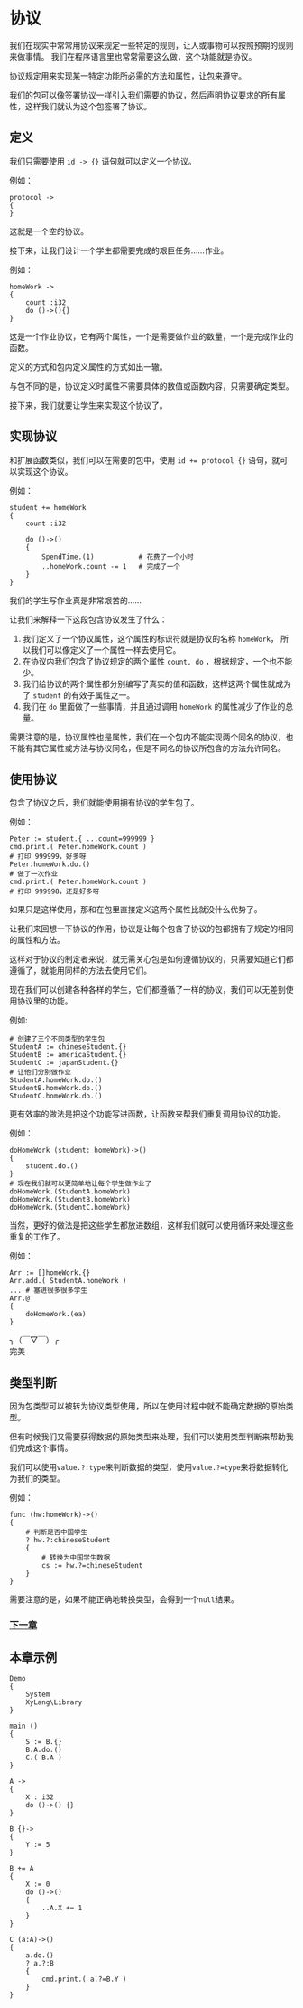 # 协议
我们在现实中常常用协议来规定一些特定的规则，让人或事物可以按照预期的规则来做事情。
我们在程序语言里也常常需要这么做，这个功能就是协议。

协议规定用来实现某一特定功能所必需的方法和属性，让包来遵守。

我们的包可以像签署协议一样引入我们需要的协议，然后声明协议要求的所有属性，这样我们就认为这个包签署了协议。
## 定义
我们只需要使用 `id -> {}` 语句就可以定义一个协议。

例如：
```
protocol ->
{
}
```
这就是一个空的协议。

接下来，让我们设计一个学生都需要完成的艰巨任务……作业。

例如：
```
homeWork ->
{
    count :i32
    do ()->(){}
}
```
这是一个作业协议，它有两个属性，一个是需要做作业的数量，一个是完成作业的函数。

定义的方式和包内定义属性的方式如出一辙。

与包不同的是，协议定义时属性不需要具体的数值或函数内容，只需要确定类型。

接下来，我们就要让学生来实现这个协议了。
## 实现协议
和扩展函数类似，我们可以在需要的包中，使用 `id += protocol {}` 语句，就可以实现这个协议。

例如：
```
student += homeWork
{
    count :i32

    do ()->()
    {
        SpendTime.(1)           # 花费了一个小时
        ..homeWork.count -= 1   # 完成了一个
    }
}
```
我们的学生写作业真是非常艰苦的……

让我们来解释一下这段包含协议发生了什么：
1. 我们定义了一个协议属性，这个属性的标识符就是协议的名称 `homeWork`， 所以我们可以像定义了一个属性一样去使用它。
1. 在协议内我们包含了协议规定的两个属性 `count, do` ，根据规定，一个也不能少。
1. 我们给协议的两个属性都分别编写了真实的值和函数，这样这两个属性就成为了 `student` 的有效子属性之一。
1. 我们在 `do` 里面做了一些事情，并且通过调用 `homeWork` 的属性减少了作业的总量。

需要注意的是，协议属性也是属性，我们在一个包内不能实现两个同名的协议，也不能有其它属性或方法与协议同名，但是不同名的协议所包含的方法允许同名。

## 使用协议
包含了协议之后，我们就能使用拥有协议的学生包了。

例如：
```
Peter := student.{ ...count=999999 }
cmd.print.( Peter.homeWork.count )
# 打印 999999，好多呀
Peter.homeWork.do.()
# 做了一次作业
cmd.print.( Peter.homeWork.count )
# 打印 999998，还是好多呀
```
如果只是这样使用，那和在包里直接定义这两个属性比就没什么优势了。

让我们来回想一下协议的作用，协议是让每个包含了协议的包都拥有了规定的相同的属性和方法。

这样对于协议的制定者来说，就无需关心包是如何遵循协议的，只需要知道它们都遵循了，就能用同样的方法去使用它们。

现在我们可以创建各种各样的学生，它们都遵循了一样的协议，我们可以无差别使用协议里的功能。

例如:
```
# 创建了三个不同类型的学生包
StudentA := chineseStudent.{}
StudentB := americaStudent.{}
StudentC := japanStudent.{}
# 让他们分别做作业
StudentA.homeWork.do.()
StudentB.homeWork.do.()
StudentC.homeWork.do.()
```
更有效率的做法是把这个功能写进函数，让函数来帮我们重复调用协议的功能。

例如：
```
doHomeWork (student: homeWork)->()
{
    student.do.()
}
# 现在我们就可以更简单地让每个学生做作业了
doHomeWork.(StudentA.homeWork)
doHomeWork.(StudentB.homeWork)
doHomeWork.(StudentC.homeWork)
```
当然，更好的做法是把这些学生都放进数组，这样我们就可以使用循环来处理这些重复的工作了。

例如：
```
Arr := []homeWork.{}
Arr.add.( StudentA.homeWork )
... # 塞进很多很多学生
Arr.@ 
{
    doHomeWork.(ea)
}
```
╮（￣▽￣）╭  
完美

## 类型判断
因为包类型可以被转为协议类型使用，所以在使用过程中就不能确定数据的原始类型。

但有时候我们又需要获得数据的原始类型来处理，我们可以使用类型判断来帮助我们完成这个事情。

我们可以使用`value.?:type`来判断数据的类型，使用`value.?=type`来将数据转化为我们的类型。

例如：
```
func (hw:homeWork)->()
{
    # 判断是否中国学生
    ? hw.?:chineseStudent 
    {
        # 转换为中国学生数据
        cs := hw.?=chineseStudent
    }
}
```
需要注意的是，如果不能正确地转换类型，会得到一个`null`结果。

### [下一章](枚举类型.md)

## 本章示例
```
Demo
{
    System
    XyLang\Library
}

main ()
{
    S := B.{}
    B.A.do.()
    C.( B.A )
}

A ->
{
    X : i32
    do ()->() {}
}

B {}->
{
    Y := 5
}

B += A
{
    X := 0
    do ()->() 
    {
        ..A.X += 1
    }
}

C (a:A)->()
{
    a.do.()
    ? a.?:B 
    {
        cmd.print.( a.?=B.Y )
    }
}
```